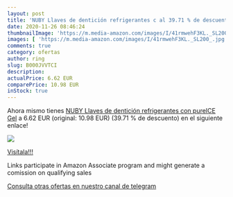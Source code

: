 ```yaml
---
layout: post
title: 'NUBY Llaves de dentición refrigerantes c al 39.71 % de descuento'
date: 2020-11-26 08:46:24
thumbnailImage: 'https://m.media-amazon.com/images/I/41rmwehF3KL._SL200_.jpg'
images: [ 'https://m.media-amazon.com/images/I/41rmwehF3KL._SL200_.jpg' ]
comments: true
category: ofertas
author: ring
slug: B000JVVTCI
description:
actualPrice: 6.62 EUR
comparePrice: 10.98 EUR
inStock: true
---
```


Ahora mismo tienes [NUBY Llaves de dentición refrigerantes con pureICE Gel](https://www.amazon.es/dp/B000JVVTCI/?tag=redken-21) a 6.62 EUR (original: 10.98 EUR) (39.71 %  de descuento) en el siguiente enlace!

[![](https://m.media-amazon.com/images/I/41rmwehF3KL._SL200_.jpg)](https://www.amazon.es/dp/B000JVVTCI/?tag=redken-21)

[Visítala!!!](https://www.amazon.es/dp/B000JVVTCI/?tag=redken-21)

Links participate in Amazon Associate program and might generate a comission on qualifying sales

[Consulta otras ofertas en nuestro canal de telegram](https://t.me/s/ofertas25)
